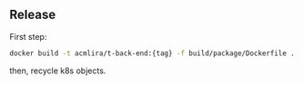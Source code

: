 ## Release

First step:

```sh
docker build -t acmlira/t-back-end:{tag} -f build/package/Dockerfile .
```

then, recycle k8s objects.

